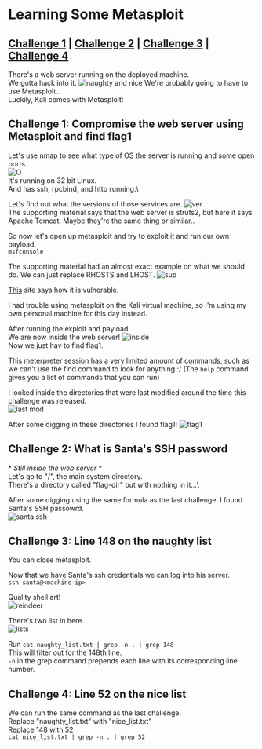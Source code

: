 # Learning Some Metasploit

## [Challenge 1](#challenge-1-compromise-the-web-server-using-metasploit-and-find-flag1) | [Challenge 2](#challenge-2-what-is-santas-ssh-password) | [Challenge 3](#challenge-3-line-148-on-the-naughty-list) | [Challenge 4](#challenge-4-line-52-on-the-nice-list)

There's a web server running on the deployed machine.\
We gotta hack into it.
![naughty and nice](https://i.imgur.com/3QrByD7.png)
We're probably going to have to use Metasploit..\
Luckily, Kali comes with Metasploit!

## Challenge 1: Compromise the web server using Metasploit and find flag1

Let's use nmap to see what type of OS the server is running and some open ports.\
![O](https://i.imgur.com/bf5jJLX.png)\
It's running on 32 bit Linux.\
And has ssh, rpcbind, and http running.\

Let's find out what the versions of those services are.
![ver](https://i.imgur.com/YyBWs5j.png)\
The supporting material says that the web server is struts2, but here it says Apache Tomcat. Maybe they're the same thing or similar..

So now let's open up metasploit and try to exploit it and run our own payload.\
`msfconsole`

The supporting material had an almost exact example on what we should do. We can just replace RHOSTS and LHOST.
![sup](https://blog.tryhackme.com/content/images/2019/12/Screenshot-from-2019-12-09-21-07-23.png)

[This](https://www.rapid7.com/db/modules/exploit/multi/http/struts2_content_type_ognl) site says how it is vulnerable.

I had trouble using metasploit on the Kali virtual machine, so I'm using my own personal machine for this day instead.

After running the exploit and payload.\
We are now inside the web server!
![inside](https://i.imgur.com/gqiXrqF.png)\
Now we just hav to find flag1.

This meterpreter session has a very limited amount of commands, such as we can't use the find command to look for anything :/ (The `help` command gives you a list of commands that you can run)

I looked inside the directories that were last modified around the time this challenge was released.\
![last mod](https://i.imgur.com/0o5JJdw.png)

After some digging in these directories I found flag1!
![flag1](https://i.imgur.com/o4FhAk2.png)

## Challenge 2: What is Santa's SSH password

\* *Still inside the web server* *  
Let's go to "/", the main system directory.\
There's a directory called "flag-dir" but with nothing in it...\

After some digging using the same formula as the last challenge. I found Santa's SSH passowrd.\
![santa ssh](https://i.imgur.com/d2Py5ST.png)

## Challenge 3: Line 148 on the naughty list

You can close metasploit.

Now that we have Santa's ssh credentials we can log into his server.\
`ssh santa@<machine-ip>`

Quality shell art!\
![reindeer](https://i.imgur.com/1wSOaMq.png)

There's two list in here.\
![lists](https://i.imgur.com/E0qtU8t.png)

Run `cat naughty_list.txt | grep -n . | grep 148`\
This will filter out for the 148th line.\
`-n` in the grep command prepends each line with its corresponding line number.

## Challenge 4: Line 52 on the nice list

We can run the same command as the last challenge.\
Replace "naughty_list.txt" with "nice_list.txt"\
Replace 148 with 52\
`cat nice_list.txt | grep -n . | grep 52`
